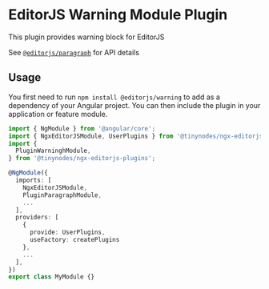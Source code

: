 # EditorJS Warning Module Plugin

This plugin provides warning block for EditorJS

See [`@editorjs/paragraph`](https://github.com/editor-js/warning) for API details

## Usage

You first need to run `npm install @editorjs/warning` to add as a dependency of your Angular project. You can then include the plugin in your application or feature module.

```ts
import { NgModule } from '@angular/core';
import { NgxEditorJSModule, UserPlugins } from '@tinynodes/ngx-editorjs';
import {
  PluginWarninghModule,
} from '@tinynodes/ngx-editorjs-plugins';

@NgModule({
  imports: [
    NgxEditorJSModule,
    PluginParagraphModule,
    ...
  ],
  providers: [
    {
      provide: UserPlugins,
      useFactory: createPlugins
    },
    ...
  ],
})
export class MyModule {}
```
